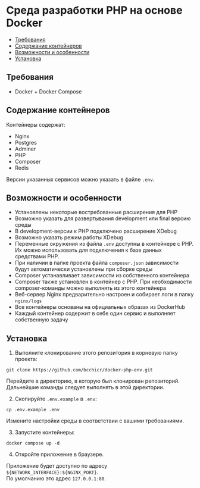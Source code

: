 # Среда разработки PHP на основе Docker

- [Требования](#Требования)
- [Содержание контейнеров](#Содержание-контейнеров)
- [Возможности и особенности](#Возможности-и-особенности)
- [Установка](#Установка)

## Требования

- Docker + Docker Compose

## Содержание контейнеров

Контейнеры содержат:

- Nginx
- Postgres
- Adminer
- PHP
- Composer
- Redis

Версии указанных сервисов можно указать в файле `.env`.

## Возможности и особенности

- Установлены некоторые востребованные расширения для PHP
- Возможно указать для развертывания development или final версию среды
- В development-версии к PHP подключено расширение XDebug
- Возможно указать режим работы XDebug
- Переменные окружения из файла `.env` доступны в контейнере с PHP. Их можно использовать для подключения к базе данных средствами PHP.
- При наличии в папке проекта файла `composer.json` зависимости будут автоматически установлены при сборке среды
- Composer устанавливает зависимости из собственного контейнера
- Composer также установлен в контейнер с PHP. При необходимости composer-команды можно выполнять из этого контейнера
- Веб-сервер Nginx предварительно настроен и собирает логи в папку `nginx/logs`
- Все контейнеры основаны на официальных образах из DockerHub
- Каждый контейнер содержит в себе один сервис и выполняет собственную задачу

## Установка

1. Выполните клонирование этого репозитория в корневую папку проекта:

```shell script
git clone https://github.com/bcchicr/docker-php-env.git
```

Перейдите в директорию, в которую был клонирован репозиторий. Дальнейшие команды следует выполнять в этой директории.

2. Скопируйте `.env.example` в `.env`:

```shell script
cp .env.example .env
```

Измените настройки среды в соответствии с вашими требованиями.

3. Запустите контейнеры:

```shell script
docker compose up -d
```

4. Откройте приложение в браузере.

Приложение будет доступно по адресу `${NETWORK_INTERFACE}:${NGINX_PORT}`.  
По умолчанию это адрес `127.0.0.1:80`.
